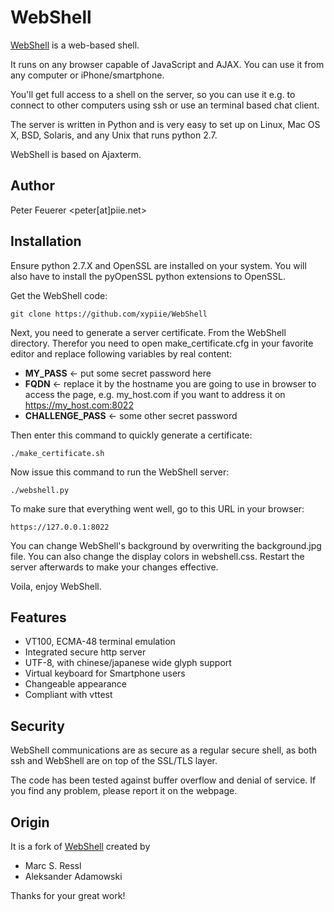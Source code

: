 WebShell
========
[WebShell](https://github.com/xypiie/WebShell) is a web-based shell.

It runs on any browser capable of JavaScript and AJAX. You can use it from any
computer or iPhone/smartphone.

You'll get full access to a shell on the server, so you can use it e.g. to
connect to other computers using ssh or use an terminal based chat client.

The server is written in Python and is very easy to set up on Linux, Mac OS X,
BSD, Solaris, and any Unix that runs python 2.7.

WebShell is based on Ajaxterm.

Author
------
Peter Feuerer <peter[at]piie.net>

Installation
------------
Ensure python 2.7.X and OpenSSL are installed on your system. You will also
have to install the pyOpenSSL python extensions to OpenSSL.

Get the WebShell code:

	git clone https://github.com/xypiie/WebShell

Next, you need to generate a server certificate. From the WebShell
directory.  Therefor you need to open make_certificate.cfg in your favorite
editor and replace following variables by real content:
 * __MY_PASS__		<- put some secret password here
 * __FQDN__		<- replace it by the hostname you are going to use in
			   browser to access the page, e.g. my_host.com if you
			   want to address it on https://my_host.com:8022
 * __CHALLENGE_PASS__ 	<- some other secret password

Then enter this command to quickly generate a certificate:

	./make_certificate.sh

Now issue this command to run the WebShell server:

	./webshell.py

To make sure that everything went well, go to this URL in your
browser:

	https://127.0.0.1:8022

You can change WebShell's background by overwriting the
background.jpg file.  You can also change the display colors in
webshell.css.  Restart the server afterwards to make your changes
effective.

Voila, enjoy WebShell.

Features
--------
 * VT100, ECMA-48 terminal emulation
 * Integrated secure http server
 * UTF-8, with chinese/japanese wide glyph support
 * Virtual keyboard for Smartphone users
 * Changeable appearance
 * Compliant with vttest

Security
--------
WebShell communications are as secure as a regular secure shell, as
both ssh and WebShell are on top of the SSL/TLS layer.

The code has been tested against buffer overflow and denial of
service. If you find any problem, please report it on the webpage.

Origin
------
It is a fork of [WebShell](https://code.google.com/p/web-shell/) created by
 * Marc S. Ressl
 * Aleksander Adamowski

Thanks for your great work!
